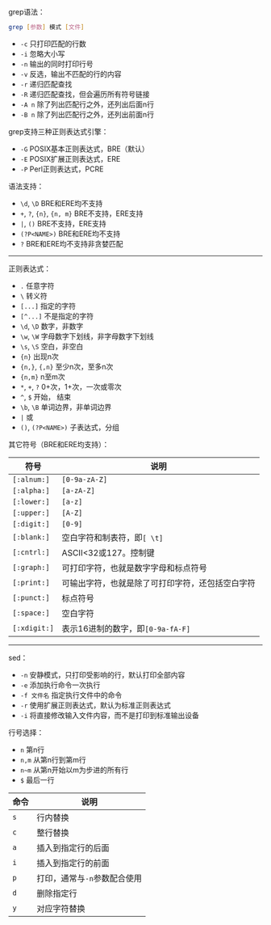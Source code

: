 grep语法：

``` Bash
grep [参数] 模式 [文件]
```

- `-c` 只打印匹配的行数
- `-i` 忽略大小写
- `-n` 输出的同时打印行号
- `-v` 反选，输出不匹配的行的内容
- `-r` 递归匹配查找
- `-R` 递归匹配查找，但会遍历所有符号链接
- `-A n` 除了列出匹配行之外，还列出后面n行
- `-B n` 除了列出匹配行之外，还列出前面n行

grep支持三种正则表达式引擎：

- `-G` POSIX基本正则表达式，BRE（默认）
- `-E` POSIX扩展正则表达式，ERE
- `-P` Perl正则表达式，PCRE

语法支持：

- `\d`, `\D` BRE和ERE均不支持
- `+`, `?`, `{n}`, `{n, m}` BRE不支持，ERE支持
- `|`, `()` BRE不支持，ERE支持
- `(?P<NAME>)` BRE和ERE均不支持
- `?` BRE和ERE均不支持非贪婪匹配

---

正则表达式：

- `.` 任意字符
- `\` 转义符
- `[...]` 指定的字符
- `[^...]` 不是指定的字符
- `\d`, `\D` 数字，非数字
- `\w`, `\W` 字母数字下划线，非字母数字下划线
- `\s`, `\S` 空白，非空白
- `{n}` 出现n次
- `{n,}`, `{,n}` 至少n次，至多n次
- `{n,m}` n至m次
- `*`, `+`, `?` 0+次，1+次，一次或零次
- `^`, `$` 开始， 结束
- `\b`, `\B` 单词边界，非单词边界
- `|` 或
- `()`, `(?P<NAME>)` 子表达式，分组

其它符号（BRE和ERE均支持）：

|符号|说明|
|---|---|
|`[:alnum:]`|`[0-9a-zA-Z]`|
|`[:alpha:]`|`[a-zA-Z]`|
|`[:lower:]`|`[a-z]`|
|`[:upper:]`|`[A-Z]`|
|`[:digit:]`|`[0-9]`|
|`[:blank:]`|空白字符和制表符，即`[ \t]`|
|`[:cntrl:]`|ASCII<32或127。控制键|
|`[:graph:]`|可打印字符，也就是数字字母和标点符号|
|`[:print:]`|可输出字符，也就是除了可打印字符，还包括空白字符|
|`[:punct:]`|标点符号|
|`[:space:]`|空白字符|
|`[:xdigit:]`|表示16进制的数字，即`[0-9a-fA-F]`|

---

sed：

- `-n` 安静模式，只打印受影响的行，默认打印全部内容
- `-e` 添加执行命令一次执行
- `-f 文件名` 指定执行文件中的命令
- `-r` 使用扩展正则表达式，默认为标准正则表达式
- `-i` 将直接修改输入文件内容，而不是打印到标准输出设备

行号选择：

- `n` 第n行
- `n,m` 从第n行到第m行
- `n~m` 从第n开始以m为步进的所有行
- `$` 最后一行

|命令|说明|
|---|---|
|`s`|行内替换|
|`c`|整行替换|
|`a`|插入到指定行的后面|
|`i`|插入到指定行的前面|
|`p`|打印，通常与`-n`参数配合使用|
|`d`|删除指定行|
|`y`|对应字符替换|

